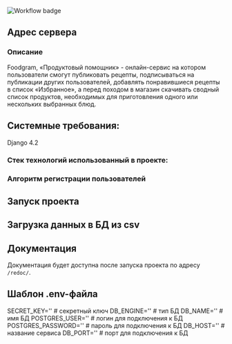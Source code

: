 ![Workflow badge](https://github.com/Glownts/yamdb_final/actions/workflows/yamdb_workflow.yml/badge.svg)

## Адрес сервера

### Описание
Foodgram, «Продуктовый помощник» - онлайн-сервис на котором пользователи смогут публиковать рецепты, подписываться на публикации других пользователей, добавлять понравившиеся рецепты в список «Избранное», а перед походом в магазин скачивать сводный список продуктов, необходимых для приготовления одного или нескольких выбранных блюд.

## Cистемные требования:
Django 4.2

### Стек технологий использованный в проекте:


### Алгоритм регистрации пользователей


## Запуск проекта


## Загрузка данных в БД из csv


## Документация
Документация будет доступна после запуска проекта по адресу `/redoc/`.


## Шаблон .env-файла
SECRET_KEY='' # секретный ключ
DB_ENGINE='' # тип БД
DB_NAME='' # имя БД
POSTGRES_USER='' # логин для подключения к БД
POSTGRES_PASSWORD='' # пароль для подключения к БД
DB_HOST='' # название сервиса
DB_PORT='' # порт для подключения к БД
